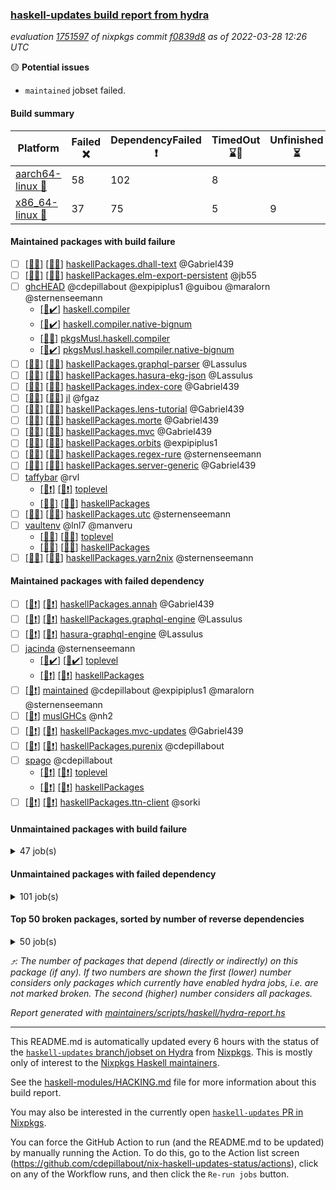### [haskell-updates build report from hydra](https://hydra.nixos.org/jobset/nixpkgs/haskell-updates)
*evaluation [1751597](https://hydra.nixos.org/eval/1751597) of nixpkgs commit [f0839d8](https://github.com/NixOS/nixpkgs/commits/f0839d8bcdcbf06d8d06207a2804be0c373d7f5e) as of 2022-03-28 12:26 UTC*

:yellow_circle: **Potential issues**
  * `maintained` jobset failed.

#### Build summary

 | Platform | Failed :x: | DependencyFailed :heavy_exclamation_mark: | TimedOut :hourglass::no_entry_sign: | Unfinished :hourglass_flowing_sand: | Success :heavy_check_mark: | 
 | --- | --- | --- | --- | --- | --- | 
 | [aarch64-linux :iphone:](https://hydra.nixos.org/eval/1751597?filter=.aarch64-linux) | 58 | 102 | 8 |  | 6190 | 
 | [x86_64-linux :penguin:](https://hydra.nixos.org/eval/1751597?filter=.x86_64-linux) | 37 | 75 | 5 | 9 | 6268 | 
#### Maintained packages with build failure
- [ ] [[:iphone::x:]](https://hydra.nixos.org/build/171072783) [[:penguin::x:]](https://hydra.nixos.org/build/171073360) [haskellPackages.dhall-text](https://hydra.nixos.org/eval/1751597?filter=haskellPackages.dhall-text) @Gabriel439
- [ ] [[:iphone::x:]](https://hydra.nixos.org/build/171072113) [[:penguin::x:]](https://hydra.nixos.org/build/171072136) [haskellPackages.elm-export-persistent](https://hydra.nixos.org/eval/1751597?filter=haskellPackages.elm-export-persistent) @jb55
- [ ] [ghcHEAD](https://hydra.nixos.org/eval/1751597?filter=ghcHEAD) @cdepillabout @expipiplus1 @guibou @maralorn @sternenseemann
  - [[:penguin::heavy_check_mark:]](https://hydra.nixos.org/build/169732497) [haskell.compiler](https://hydra.nixos.org/eval/1751597?filter=haskell.compiler.ghcHEAD)
  - [[:penguin::heavy_check_mark:]](https://hydra.nixos.org/build/169743912) [haskell.compiler.native-bignum](https://hydra.nixos.org/eval/1751597?filter=haskell.compiler.native-bignum.ghcHEAD)
  - [[:penguin::x:]](https://hydra.nixos.org/build/169748113) [pkgsMusl.haskell.compiler](https://hydra.nixos.org/eval/1751597?filter=pkgsMusl.haskell.compiler.ghcHEAD)
  - [[:penguin::heavy_check_mark:]](https://hydra.nixos.org/build/169743137) [pkgsMusl.haskell.compiler.native-bignum](https://hydra.nixos.org/eval/1751597?filter=pkgsMusl.haskell.compiler.native-bignum.ghcHEAD)
- [ ] [[:iphone::x:]](https://hydra.nixos.org/build/169731858) [[:penguin::x:]](https://hydra.nixos.org/build/169733518) [haskellPackages.graphql-parser](https://hydra.nixos.org/eval/1751597?filter=haskellPackages.graphql-parser) @Lassulus
- [ ] [[:iphone::x:]](https://hydra.nixos.org/build/169738033) [[:penguin::x:]](https://hydra.nixos.org/build/169747755) [haskellPackages.hasura-ekg-json](https://hydra.nixos.org/eval/1751597?filter=haskellPackages.hasura-ekg-json) @Lassulus
- [ ] [[:iphone::x:]](https://hydra.nixos.org/build/170468860) [[:penguin::x:]](https://hydra.nixos.org/build/170462113) [haskellPackages.index-core](https://hydra.nixos.org/eval/1751597?filter=haskellPackages.index-core) @Gabriel439
- [ ] [[:iphone::x:]](https://hydra.nixos.org/build/169747848) [[:penguin::x:]](https://hydra.nixos.org/build/169745399) [jl](https://hydra.nixos.org/eval/1751597?filter=jl) @fgaz
- [ ] [[:iphone::x:]](https://hydra.nixos.org/build/170459809) [[:penguin::x:]](https://hydra.nixos.org/build/170468489) [haskellPackages.lens-tutorial](https://hydra.nixos.org/eval/1751597?filter=haskellPackages.lens-tutorial) @Gabriel439
- [ ] [[:iphone::x:]](https://hydra.nixos.org/build/170460349) [[:penguin::x:]](https://hydra.nixos.org/build/170470609) [haskellPackages.morte](https://hydra.nixos.org/eval/1751597?filter=haskellPackages.morte) @Gabriel439
- [ ] [[:iphone::x:]](https://hydra.nixos.org/build/170467699) [[:penguin::x:]](https://hydra.nixos.org/build/170462432) [haskellPackages.mvc](https://hydra.nixos.org/eval/1751597?filter=haskellPackages.mvc) @Gabriel439
- [ ] [[:iphone::x:]](https://hydra.nixos.org/build/171073555) [[:penguin::x:]](https://hydra.nixos.org/build/171072140) [haskellPackages.orbits](https://hydra.nixos.org/eval/1751597?filter=haskellPackages.orbits) @expipiplus1
- [ ] [[:iphone::x:]](https://hydra.nixos.org/build/170466421) [[:penguin::x:]](https://hydra.nixos.org/build/170464872) [haskellPackages.regex-rure](https://hydra.nixos.org/eval/1751597?filter=haskellPackages.regex-rure) @sternenseemann
- [ ] [[:iphone::x:]](https://hydra.nixos.org/build/171073580) [[:penguin::x:]](https://hydra.nixos.org/build/171073589) [haskellPackages.server-generic](https://hydra.nixos.org/eval/1751597?filter=haskellPackages.server-generic) @Gabriel439
- [ ] [taffybar](https://hydra.nixos.org/eval/1751597?filter=taffybar) @rvl
  - [[:iphone::heavy_exclamation_mark:]](https://hydra.nixos.org/build/171073824) [[:penguin::heavy_exclamation_mark:]](https://hydra.nixos.org/build/171072544) [toplevel](https://hydra.nixos.org/eval/1751597?filter=taffybar)
  - [[:iphone::x:]](https://hydra.nixos.org/build/171073349) [[:penguin::x:]](https://hydra.nixos.org/build/171073162) [haskellPackages](https://hydra.nixos.org/eval/1751597?filter=haskellPackages.taffybar)
- [ ] [[:iphone::x:]](https://hydra.nixos.org/build/170460001) [[:penguin::x:]](https://hydra.nixos.org/build/170460032) [haskellPackages.utc](https://hydra.nixos.org/eval/1751597?filter=haskellPackages.utc) @sternenseemann
- [ ] [vaultenv](https://hydra.nixos.org/eval/1751597?filter=vaultenv) @lnl7 @manveru
  - [[:iphone::x:]](https://hydra.nixos.org/build/169750668) [[:penguin::x:]](https://hydra.nixos.org/build/169729132) [toplevel](https://hydra.nixos.org/eval/1751597?filter=vaultenv)
  - [[:iphone::x:]](https://hydra.nixos.org/build/169730222) [[:penguin::x:]](https://hydra.nixos.org/build/169737951) [haskellPackages](https://hydra.nixos.org/eval/1751597?filter=haskellPackages.vaultenv)
- [ ] [[:iphone::x:]](https://hydra.nixos.org/build/169738294) [[:penguin::x:]](https://hydra.nixos.org/build/169748636) [haskellPackages.yarn2nix](https://hydra.nixos.org/eval/1751597?filter=haskellPackages.yarn2nix) @sternenseemann
#### Maintained packages with failed dependency
- [ ] [[:iphone::heavy_exclamation_mark:]](https://hydra.nixos.org/build/170634582) [[:penguin::heavy_exclamation_mark:]](https://hydra.nixos.org/build/170634508) [haskellPackages.annah](https://hydra.nixos.org/eval/1751597?filter=haskellPackages.annah) @Gabriel439
- [ ] [[:iphone::heavy_exclamation_mark:]](https://hydra.nixos.org/build/171136812) [[:penguin::heavy_exclamation_mark:]](https://hydra.nixos.org/build/171136824) [haskellPackages.graphql-engine](https://hydra.nixos.org/eval/1751597?filter=haskellPackages.graphql-engine) @Lassulus
- [ ] [[:iphone::heavy_exclamation_mark:]](https://hydra.nixos.org/build/171136877) [[:penguin::heavy_exclamation_mark:]](https://hydra.nixos.org/build/171136822) [hasura-graphql-engine](https://hydra.nixos.org/eval/1751597?filter=hasura-graphql-engine) @Lassulus
- [ ] [jacinda](https://hydra.nixos.org/eval/1751597?filter=jacinda) @sternenseemann
  - [[:iphone::heavy_check_mark:]](https://hydra.nixos.org/build/170430927) [[:penguin::heavy_check_mark:]](https://hydra.nixos.org/build/170430934) [toplevel](https://hydra.nixos.org/eval/1751597?filter=jacinda)
  - [[:iphone::heavy_exclamation_mark:]](https://hydra.nixos.org/build/170634337) [[:penguin::heavy_exclamation_mark:]](https://hydra.nixos.org/build/170634364) [haskellPackages](https://hydra.nixos.org/eval/1751597?filter=haskellPackages.jacinda)
- [ ] [[:penguin::heavy_exclamation_mark:]](https://hydra.nixos.org/build/171142819) [maintained](https://hydra.nixos.org/eval/1751597?filter=maintained) @cdepillabout @expipiplus1 @maralorn @sternenseemann
- [ ] [[:penguin::heavy_exclamation_mark:]](https://hydra.nixos.org/build/169745644) [muslGHCs](https://hydra.nixos.org/eval/1751597?filter=muslGHCs) @nh2
- [ ] [[:iphone::heavy_exclamation_mark:]](https://hydra.nixos.org/build/170634479) [[:penguin::heavy_exclamation_mark:]](https://hydra.nixos.org/build/170634254) [haskellPackages.mvc-updates](https://hydra.nixos.org/eval/1751597?filter=haskellPackages.mvc-updates) @Gabriel439
- [ ] [[:iphone::heavy_exclamation_mark:]](https://hydra.nixos.org/build/171073017) [[:penguin::heavy_exclamation_mark:]](https://hydra.nixos.org/build/171072880) [haskellPackages.purenix](https://hydra.nixos.org/eval/1751597?filter=haskellPackages.purenix) @cdepillabout
- [ ] [spago](https://hydra.nixos.org/eval/1751597?filter=spago) @cdepillabout
  - [[:iphone::heavy_exclamation_mark:]](https://hydra.nixos.org/build/171073509) [[:penguin::heavy_exclamation_mark:]](https://hydra.nixos.org/build/171073357) [toplevel](https://hydra.nixos.org/eval/1751597?filter=spago)
  - [[:iphone::heavy_exclamation_mark:]](https://hydra.nixos.org/build/171072912) [[:penguin::heavy_exclamation_mark:]](https://hydra.nixos.org/build/171072675) [haskellPackages](https://hydra.nixos.org/eval/1751597?filter=haskellPackages.spago)
- [ ] [[:iphone::heavy_exclamation_mark:]](https://hydra.nixos.org/build/170634555) [[:penguin::heavy_exclamation_mark:]](https://hydra.nixos.org/build/170634503) [haskellPackages.ttn-client](https://hydra.nixos.org/eval/1751597?filter=haskellPackages.ttn-client) @sorki
#### Unmaintained packages with build failure
<details><summary>47 job(s) </summary>

- [ ] [QuickCheck](https://hydra.nixos.org/eval/1751597?filter=QuickCheck)  :arrow_heading_up: 1269 | 4759
  - [[:iphone::heavy_check_mark:]](https://hydra.nixos.org/build/169729684) [[:penguin::heavy_check_mark:]](https://hydra.nixos.org/build/169738633) [haskellPackages](https://hydra.nixos.org/eval/1751597?filter=haskellPackages.QuickCheck)
  -  [[:penguin::x:]](https://hydra.nixos.org/build/170015577) [pkgsStatic.haskell.packages.integer-simple.ghc8107](https://hydra.nixos.org/eval/1751597?filter=pkgsStatic.haskell.packages.integer-simple.ghc8107.QuickCheck)
  -  [[:penguin::heavy_check_mark:]](https://hydra.nixos.org/build/170015576) [pkgsStatic.haskell.packages.native-bignum.ghc902](https://hydra.nixos.org/eval/1751597?filter=pkgsStatic.haskell.packages.native-bignum.ghc902.QuickCheck)
- [ ] [[:iphone::x:]](https://hydra.nixos.org/build/169749212) [[:penguin::x:]](https://hydra.nixos.org/build/169735126) [haskellPackages.text-format](https://hydra.nixos.org/eval/1751597?filter=haskellPackages.text-format)  :arrow_heading_up: 18 | 28
- [ ] [[:iphone::x:]](https://hydra.nixos.org/build/171072989) [[:penguin::x:]](https://hydra.nixos.org/build/171073068) [haskellPackages.yi-core](https://hydra.nixos.org/eval/1751597?filter=haskellPackages.yi-core)  :arrow_heading_up: 12 | 12
- [ ] [[:iphone::x:]](https://hydra.nixos.org/build/169747473) [[:penguin::x:]](https://hydra.nixos.org/build/169735485) [haskellPackages.bower-json](https://hydra.nixos.org/eval/1751597?filter=haskellPackages.bower-json)  :arrow_heading_up: 8 | 10
- [ ] [[:iphone::x:]](https://hydra.nixos.org/build/169746047) [[:penguin::x:]](https://hydra.nixos.org/build/169730292) [haskellPackages.purescript-cst](https://hydra.nixos.org/eval/1751597?filter=haskellPackages.purescript-cst)  :arrow_heading_up: 7 | 9
- [ ] [[:iphone::x:]](https://hydra.nixos.org/build/169736386) [[:penguin::heavy_check_mark:]](https://hydra.nixos.org/build/169744407) [haskellPackages.OrderedBits](https://hydra.nixos.org/eval/1751597?filter=haskellPackages.OrderedBits)  :arrow_heading_up: 5 | 36
- [ ] [[:iphone::x:]](https://hydra.nixos.org/build/170466393) [[:penguin::heavy_check_mark:]](https://hydra.nixos.org/build/170470590) [haskellPackages.hw-json-simd](https://hydra.nixos.org/eval/1751597?filter=haskellPackages.hw-json-simd)  :arrow_heading_up: 3 | 10
- [ ] [[:iphone::x:]](https://hydra.nixos.org/build/171072442) [[:penguin::heavy_check_mark:]](https://hydra.nixos.org/build/171072760) [haskellPackages.hw-simd](https://hydra.nixos.org/eval/1751597?filter=haskellPackages.hw-simd)  :arrow_heading_up: 3 | 9
- [ ] [[:iphone::x:]](https://hydra.nixos.org/build/170101194) [[:penguin::heavy_check_mark:]](https://hydra.nixos.org/build/170100899) [haskellPackages.ptr-poker](https://hydra.nixos.org/eval/1751597?filter=haskellPackages.ptr-poker)  :arrow_heading_up: 3 | 4
- [ ] [[:iphone::x:]](https://hydra.nixos.org/build/170100804) [[:penguin::x:]](https://hydra.nixos.org/build/170101088) [haskellPackages.net-mqtt](https://hydra.nixos.org/eval/1751597?filter=haskellPackages.net-mqtt)  :arrow_heading_up: 3 | 3
- [ ] [[:iphone::x:]](https://hydra.nixos.org/build/171073408) [[:penguin::x:]](https://hydra.nixos.org/build/171072951) [haskellPackages.sv-core](https://hydra.nixos.org/eval/1751597?filter=haskellPackages.sv-core)  :arrow_heading_up: 2 | 3
- [ ] [[:iphone::x:]](https://hydra.nixos.org/build/169733136) [[:penguin::heavy_check_mark:]](https://hydra.nixos.org/build/169732135) [haskellPackages.cdar-mBound](https://hydra.nixos.org/eval/1751597?filter=haskellPackages.cdar-mBound)  :arrow_heading_up: 2 | 2
- [ ] [[:iphone::x:]](https://hydra.nixos.org/build/171072616) [[:penguin::heavy_check_mark:]](https://hydra.nixos.org/build/171073944) [haskellPackages.quic](https://hydra.nixos.org/eval/1751597?filter=haskellPackages.quic)  :arrow_heading_up: 2 | 2
- [ ] [[:iphone::x:]](https://hydra.nixos.org/build/169738504) [[:penguin::heavy_check_mark:]](https://hydra.nixos.org/build/169734897) [haskellPackages.freetype2](https://hydra.nixos.org/eval/1751597?filter=haskellPackages.freetype2)  :arrow_heading_up: 1 | 8
- [ ] [[:iphone::x:]](https://hydra.nixos.org/build/169736555) [[:penguin::heavy_check_mark:]](https://hydra.nixos.org/build/169734498) [haskellPackages.long-double](https://hydra.nixos.org/eval/1751597?filter=haskellPackages.long-double)  :arrow_heading_up: 1 | 2
- [ ] [[:iphone::x:]](https://hydra.nixos.org/build/169737212) [[:penguin::heavy_check_mark:]](https://hydra.nixos.org/build/169747396) [haskellPackages.easytensor](https://hydra.nixos.org/eval/1751597?filter=haskellPackages.easytensor)  :arrow_heading_up: 1 | 1
- [ ] [[:iphone::x:]](https://hydra.nixos.org/build/171097235) [[:penguin::x:]](https://hydra.nixos.org/build/171097240) [haskellPackages.mmark-ext](https://hydra.nixos.org/eval/1751597?filter=haskellPackages.mmark-ext)  :arrow_heading_up: 1 | 1
- [ ] [[:iphone::x:]](https://hydra.nixos.org/build/169736150) [[:penguin::heavy_check_mark:]](https://hydra.nixos.org/build/169740772) [haskellPackages.nlopt-haskell](https://hydra.nixos.org/eval/1751597?filter=haskellPackages.nlopt-haskell)  :arrow_heading_up: 1 | 1
- [ ] [[:iphone::x:]](https://hydra.nixos.org/build/169743725) [[:penguin::heavy_check_mark:]](https://hydra.nixos.org/build/169748423) [haskellPackages.stm-queue](https://hydra.nixos.org/eval/1751597?filter=haskellPackages.stm-queue)  :arrow_heading_up: 1 | 1
- [ ] [[:iphone::x:]](https://hydra.nixos.org/build/170461205) [[:penguin::heavy_check_mark:]](https://hydra.nixos.org/build/170465228) [haskellPackages.swisstable](https://hydra.nixos.org/eval/1751597?filter=haskellPackages.swisstable)  :arrow_heading_up: 1 | 1
- [ ] [[:iphone::x:]](https://hydra.nixos.org/build/169733348) [[:penguin::heavy_check_mark:]](https://hydra.nixos.org/build/169730192) [haskellPackages.unicode-properties](https://hydra.nixos.org/eval/1751597?filter=haskellPackages.unicode-properties)  :arrow_heading_up: 1 | 1
- [ ] [[:iphone::x:]](https://hydra.nixos.org/build/171073204) [[:penguin::x:]](https://hydra.nixos.org/build/171073929) [haskellPackages.ascii-numbers](https://hydra.nixos.org/eval/1751597?filter=haskellPackages.ascii-numbers)  :arrow_heading_up: 0 | 1
- [ ] [[:iphone::x:]](https://hydra.nixos.org/build/169747516) [[:penguin::heavy_check_mark:]](https://hydra.nixos.org/build/169746690) [haskellPackages.picosat](https://hydra.nixos.org/eval/1751597?filter=haskellPackages.picosat)  :arrow_heading_up: 0 | 1
- [ ] [[:iphone::x:]](https://hydra.nixos.org/build/171135301) [[:penguin::x:]](https://hydra.nixos.org/build/171135304) [haskellPackages.wkt-geom](https://hydra.nixos.org/eval/1751597?filter=haskellPackages.wkt-geom)  :arrow_heading_up: 0 | 1
- [ ] [[:iphone::x:]](https://hydra.nixos.org/build/171073093) [[:penguin::x:]](https://hydra.nixos.org/build/171073646) [haskellPackages.HABQT](https://hydra.nixos.org/eval/1751597?filter=haskellPackages.HABQT) 
- [ ] [[:iphone::x:]](https://hydra.nixos.org/build/169731654) [[:penguin::heavy_check_mark:]](https://hydra.nixos.org/build/169738859) [haskellPackages.HsASA](https://hydra.nixos.org/eval/1751597?filter=haskellPackages.HsASA) 
- [ ] [[:iphone::x:]](https://hydra.nixos.org/build/171072582) [[:penguin::x:]](https://hydra.nixos.org/build/171073630) [haskellPackages.arch-hs](https://hydra.nixos.org/eval/1751597?filter=haskellPackages.arch-hs) 
- [ ] [[:penguin::x:]](https://hydra.nixos.org/build/171136823) [haskellPackages.camfort](https://hydra.nixos.org/eval/1751597?filter=haskellPackages.camfort) 
- [ ] [[:iphone::x:]](https://hydra.nixos.org/build/169750868) [[:penguin::heavy_check_mark:]](https://hydra.nixos.org/build/169739991) [haskellPackages.comfort-fftw](https://hydra.nixos.org/eval/1751597?filter=haskellPackages.comfort-fftw) 
- [ ] [[:iphone::x:]](https://hydra.nixos.org/build/171072131) [[:penguin::x:]](https://hydra.nixos.org/build/171072994) [haskellPackages.gi-rsvg](https://hydra.nixos.org/eval/1751597?filter=haskellPackages.gi-rsvg) 
- [ ] [[:iphone::x:]](https://hydra.nixos.org/build/171072185) [[:penguin::heavy_check_mark:]](https://hydra.nixos.org/build/171072606) [haskellPackages.gnome-keyring](https://hydra.nixos.org/eval/1751597?filter=haskellPackages.gnome-keyring) 
- [ ] [[:iphone::x:]](https://hydra.nixos.org/build/171072432) [[:penguin::heavy_check_mark:]](https://hydra.nixos.org/build/171072466) [haskellPackages.hls-rename-plugin](https://hydra.nixos.org/eval/1751597?filter=haskellPackages.hls-rename-plugin) 
- [ ] [[:iphone::x:]](https://hydra.nixos.org/build/171073863) [[:penguin::x:]](https://hydra.nixos.org/build/171072449) [haskellPackages.hyper-haskell-server](https://hydra.nixos.org/eval/1751597?filter=haskellPackages.hyper-haskell-server) 
- [ ] [[:iphone::x:]](https://hydra.nixos.org/build/169729070) [[:penguin::heavy_check_mark:]](https://hydra.nixos.org/build/169735431) [haskellPackages.jammittools](https://hydra.nixos.org/eval/1751597?filter=haskellPackages.jammittools) 
- [ ] [[:iphone::x:]](https://hydra.nixos.org/build/171072228) [[:penguin::x:]](https://hydra.nixos.org/build/171072590) [haskellPackages.lame-tester](https://hydra.nixos.org/eval/1751597?filter=haskellPackages.lame-tester) 
- [ ] [[:iphone::x:]](https://hydra.nixos.org/build/171072535) [[:penguin::x:]](https://hydra.nixos.org/build/171072349) [haskellPackages.liquid](https://hydra.nixos.org/eval/1751597?filter=haskellPackages.liquid) 
- [ ] [[:iphone::x:]](https://hydra.nixos.org/build/169746258) [[:penguin::heavy_check_mark:]](https://hydra.nixos.org/build/169742814) [haskellPackages.risc386](https://hydra.nixos.org/eval/1751597?filter=haskellPackages.risc386) 
- [ ] [[:iphone::x:]](https://hydra.nixos.org/build/171136828) [[:penguin::x:]](https://hydra.nixos.org/build/171136750) [haskellPackages.sbvPlugin](https://hydra.nixos.org/eval/1751597?filter=haskellPackages.sbvPlugin) 
- [ ] [[:iphone::x:]](https://hydra.nixos.org/build/171072462) [[:penguin::heavy_check_mark:]](https://hydra.nixos.org/build/171072128) [haskellPackages.scenegraph](https://hydra.nixos.org/eval/1751597?filter=haskellPackages.scenegraph) 
- [ ] [[:iphone::x:]](https://hydra.nixos.org/build/171072417) [[:penguin::x:]](https://hydra.nixos.org/build/171072461) [haskellPackages.scrape-changes](https://hydra.nixos.org/eval/1751597?filter=haskellPackages.scrape-changes) 
- [ ] [[:iphone::x:]](https://hydra.nixos.org/build/170465255) [[:penguin::heavy_check_mark:]](https://hydra.nixos.org/build/170462101) [haskellPackages.skews](https://hydra.nixos.org/eval/1751597?filter=haskellPackages.skews) 
- [ ] [[:iphone::x:]](https://hydra.nixos.org/build/170468499) [[:penguin::heavy_check_mark:]](https://hydra.nixos.org/build/170463122) [haskellPackages.slugify](https://hydra.nixos.org/eval/1751597?filter=haskellPackages.slugify) 
- [ ] [[:iphone::x:]](https://hydra.nixos.org/build/171072787) [[:penguin::x:]](https://hydra.nixos.org/build/171073778) [haskellPackages.webauthn](https://hydra.nixos.org/eval/1751597?filter=haskellPackages.webauthn) 
- [ ] [[:iphone::x:]](https://hydra.nixos.org/build/169738352) [[:penguin::heavy_check_mark:]](https://hydra.nixos.org/build/169736159) [haskellPackages.wiringPi](https://hydra.nixos.org/eval/1751597?filter=haskellPackages.wiringPi) 
</details>

#### Unmaintained packages with failed dependency
<details><summary>101 job(s) </summary>

- [ ] [[:iphone::heavy_exclamation_mark:]](https://hydra.nixos.org/build/171073594) [[:penguin::heavy_exclamation_mark:]](https://hydra.nixos.org/build/171072875) [haskellPackages.purescript](https://hydra.nixos.org/eval/1751597?filter=haskellPackages.purescript)  :arrow_heading_up: 6 | 8
- [ ] [[:iphone::heavy_exclamation_mark:]](https://hydra.nixos.org/build/169742361) [[:penguin::heavy_check_mark:]](https://hydra.nixos.org/build/169731754) [haskellPackages.PrimitiveArray](https://hydra.nixos.org/eval/1751597?filter=haskellPackages.PrimitiveArray)  :arrow_heading_up: 4 | 35
- [ ] [yi](https://hydra.nixos.org/eval/1751597?filter=yi)  :arrow_heading_up: 4 | 4
  -  [[:penguin::heavy_exclamation_mark:]](https://hydra.nixos.org/build/171073744) [toplevel](https://hydra.nixos.org/eval/1751597?filter=yi)
  - [[:iphone::heavy_exclamation_mark:]](https://hydra.nixos.org/build/171072431) [[:penguin::heavy_exclamation_mark:]](https://hydra.nixos.org/build/171072625) [haskellPackages](https://hydra.nixos.org/eval/1751597?filter=haskellPackages.yi)
- [ ] [[:iphone::heavy_exclamation_mark:]](https://hydra.nixos.org/build/170634301) [[:penguin::heavy_check_mark:]](https://hydra.nixos.org/build/170634274) [haskellPackages.BiobaseTypes](https://hydra.nixos.org/eval/1751597?filter=haskellPackages.BiobaseTypes)  :arrow_heading_up: 3 | 21
- [ ] [[:iphone::heavy_exclamation_mark:]](https://hydra.nixos.org/build/170101304) [[:penguin::heavy_check_mark:]](https://hydra.nixos.org/build/170100919) [haskellPackages.jsonifier](https://hydra.nixos.org/eval/1751597?filter=haskellPackages.jsonifier)  :arrow_heading_up: 2 | 2
- [ ] [[:iphone::heavy_exclamation_mark:]](https://hydra.nixos.org/build/171073073) [[:penguin::heavy_exclamation_mark:]](https://hydra.nixos.org/build/171073066) [haskellPackages.yi-misc-modes](https://hydra.nixos.org/eval/1751597?filter=haskellPackages.yi-misc-modes)  :arrow_heading_up: 2 | 2
- [ ] [[:iphone::heavy_exclamation_mark:]](https://hydra.nixos.org/build/170634439) [[:penguin::heavy_check_mark:]](https://hydra.nixos.org/build/170634331) [haskellPackages.BiobaseENA](https://hydra.nixos.org/eval/1751597?filter=haskellPackages.BiobaseENA)  :arrow_heading_up: 1 | 18
- [ ] [[:iphone::heavy_exclamation_mark:]](https://hydra.nixos.org/build/171072728) [[:penguin::heavy_check_mark:]](https://hydra.nixos.org/build/171072374) [haskellPackages.hw-dsv](https://hydra.nixos.org/eval/1751597?filter=haskellPackages.hw-dsv)  :arrow_heading_up: 1 | 3
- [ ] [hoogle](https://hydra.nixos.org/eval/1751597?filter=hoogle)  :arrow_heading_up: 1 | 2
  - [[:iphone::heavy_check_mark:]](https://hydra.nixos.org/build/171136748) [[:penguin::heavy_check_mark:]](https://hydra.nixos.org/build/171136814) [haskell.packages.ghc8107](https://hydra.nixos.org/eval/1751597?filter=haskell.packages.ghc8107.hoogle)
  - [[:iphone::heavy_check_mark:]](https://hydra.nixos.org/build/171136799) [[:penguin::heavy_check_mark:]](https://hydra.nixos.org/build/171136851) [haskell.packages.ghc884](https://hydra.nixos.org/eval/1751597?filter=haskell.packages.ghc884.hoogle)
  - [[:iphone::heavy_check_mark:]](https://hydra.nixos.org/build/171072659) [[:penguin::heavy_check_mark:]](https://hydra.nixos.org/build/171073224) [haskell.packages.ghc902](https://hydra.nixos.org/eval/1751597?filter=haskell.packages.ghc902.hoogle)
  - [[:iphone::heavy_exclamation_mark:]](https://hydra.nixos.org/build/171073404) [[:penguin::heavy_check_mark:]](https://hydra.nixos.org/build/171072876) [haskell.packages.ghc922](https://hydra.nixos.org/eval/1751597?filter=haskell.packages.ghc922.hoogle)
  - [[:iphone::heavy_check_mark:]](https://hydra.nixos.org/build/171072608) [[:penguin::heavy_check_mark:]](https://hydra.nixos.org/build/171072644) [haskellPackages](https://hydra.nixos.org/eval/1751597?filter=haskellPackages.hoogle)
- [ ] [[:iphone::heavy_exclamation_mark:]](https://hydra.nixos.org/build/170461490) [[:penguin::heavy_check_mark:]](https://hydra.nixos.org/build/170467370) [haskellPackages.aern2-mp](https://hydra.nixos.org/eval/1751597?filter=haskellPackages.aern2-mp)  :arrow_heading_up: 1 | 1
- [ ] [[:iphone::heavy_exclamation_mark:]](https://hydra.nixos.org/build/171073348) [[:penguin::heavy_exclamation_mark:]](https://hydra.nixos.org/build/171073438) [haskellPackages.dovetail](https://hydra.nixos.org/eval/1751597?filter=haskellPackages.dovetail)  :arrow_heading_up: 1 | 1
- [ ] [[:iphone::heavy_exclamation_mark:]](https://hydra.nixos.org/build/171136768) [[:penguin::hourglass_flowing_sand:]](https://hydra.nixos.org/build/171136794) [haskellPackages.hbro](https://hydra.nixos.org/eval/1751597?filter=haskellPackages.hbro)  :arrow_heading_up: 1 | 1
- [ ] [[:iphone::heavy_exclamation_mark:]](https://hydra.nixos.org/build/171072077) [[:penguin::heavy_check_mark:]](https://hydra.nixos.org/build/171073572) [haskellPackages.http3](https://hydra.nixos.org/eval/1751597?filter=haskellPackages.http3)  :arrow_heading_up: 1 | 1
- [ ] [[:iphone::heavy_exclamation_mark:]](https://hydra.nixos.org/build/170634513) [[:penguin::heavy_exclamation_mark:]](https://hydra.nixos.org/build/170634524) [haskellPackages.lol-calculus](https://hydra.nixos.org/eval/1751597?filter=haskellPackages.lol-calculus)  :arrow_heading_up: 1 | 1
- [ ] [[:iphone::heavy_exclamation_mark:]](https://hydra.nixos.org/build/170101165) [[:penguin::heavy_check_mark:]](https://hydra.nixos.org/build/170100959) [haskellPackages.opentelemetry-extra](https://hydra.nixos.org/eval/1751597?filter=haskellPackages.opentelemetry-extra)  :arrow_heading_up: 1 | 1
- [ ] [[:iphone::heavy_exclamation_mark:]](https://hydra.nixos.org/build/171072696) [[:penguin::heavy_exclamation_mark:]](https://hydra.nixos.org/build/171073261) [haskellPackages.servant-util](https://hydra.nixos.org/eval/1751597?filter=haskellPackages.servant-util)  :arrow_heading_up: 1 | 1
- [ ] [[:iphone::heavy_exclamation_mark:]](https://hydra.nixos.org/build/170634551) [[:penguin::heavy_exclamation_mark:]](https://hydra.nixos.org/build/170634558) [haskellPackages.text-all](https://hydra.nixos.org/eval/1751597?filter=haskellPackages.text-all)  :arrow_heading_up: 1 | 1
- [ ] [[:iphone::heavy_exclamation_mark:]](https://hydra.nixos.org/build/170634365) [[:penguin::heavy_check_mark:]](https://hydra.nixos.org/build/170634164) [haskellPackages.wss-client](https://hydra.nixos.org/eval/1751597?filter=haskellPackages.wss-client)  :arrow_heading_up: 1 | 1
- [ ] [[:iphone::heavy_exclamation_mark:]](https://hydra.nixos.org/build/171073113) [[:penguin::heavy_exclamation_mark:]](https://hydra.nixos.org/build/171072494) [haskellPackages.yi-keymap-emacs](https://hydra.nixos.org/eval/1751597?filter=haskellPackages.yi-keymap-emacs)  :arrow_heading_up: 1 | 1
- [ ] [[:iphone::heavy_exclamation_mark:]](https://hydra.nixos.org/build/170634177) [[:penguin::heavy_check_mark:]](https://hydra.nixos.org/build/170634457) [haskellPackages.BiobaseXNA](https://hydra.nixos.org/eval/1751597?filter=haskellPackages.BiobaseXNA)  :arrow_heading_up: 0 | 17
- [ ] [[:iphone::heavy_exclamation_mark:]](https://hydra.nixos.org/build/171073658) [[:penguin::heavy_check_mark:]](https://hydra.nixos.org/build/171073187) [haskellPackages.hw-json-standard-cursor](https://hydra.nixos.org/eval/1751597?filter=haskellPackages.hw-json-standard-cursor)  :arrow_heading_up: 0 | 6
- [ ] [[:iphone::heavy_exclamation_mark:]](https://hydra.nixos.org/build/171072799) [[:penguin::heavy_check_mark:]](https://hydra.nixos.org/build/171073347) [haskellPackages.hw-json-simple-cursor](https://hydra.nixos.org/eval/1751597?filter=haskellPackages.hw-json-simple-cursor)  :arrow_heading_up: 0 | 4
- [ ] [[:iphone::heavy_exclamation_mark:]](https://hydra.nixos.org/build/170634135) [[:penguin::heavy_check_mark:]](https://hydra.nixos.org/build/170634236) [haskellPackages.BiobaseFasta](https://hydra.nixos.org/eval/1751597?filter=haskellPackages.BiobaseFasta)  :arrow_heading_up: 0 | 3
- [ ] [[:iphone::heavy_exclamation_mark:]](https://hydra.nixos.org/build/171073168) [[:penguin::heavy_exclamation_mark:]](https://hydra.nixos.org/build/171072575) [haskellPackages.GuiHaskell](https://hydra.nixos.org/eval/1751597?filter=haskellPackages.GuiHaskell) 
- [ ] [[:iphone::heavy_exclamation_mark:]](https://hydra.nixos.org/build/171072368) [[:penguin::heavy_exclamation_mark:]](https://hydra.nixos.org/build/171072160) [haskellPackages.HDRUtils](https://hydra.nixos.org/eval/1751597?filter=haskellPackages.HDRUtils) 
- [ ] [[:iphone::heavy_exclamation_mark:]](https://hydra.nixos.org/build/171073745) [[:penguin::heavy_exclamation_mark:]](https://hydra.nixos.org/build/171073817) [haskellPackages.HPlot](https://hydra.nixos.org/eval/1751597?filter=haskellPackages.HPlot) 
- [ ] [[:iphone::heavy_exclamation_mark:]](https://hydra.nixos.org/build/170634458) [[:penguin::heavy_check_mark:]](https://hydra.nixos.org/build/170634304) [haskellPackages.aern2-real](https://hydra.nixos.org/eval/1751597?filter=haskellPackages.aern2-real) 
- [ ] [[:iphone::heavy_exclamation_mark:]](https://hydra.nixos.org/build/171073026) [[:penguin::heavy_check_mark:]](https://hydra.nixos.org/build/171073354) [haskellPackages.align-audio](https://hydra.nixos.org/eval/1751597?filter=haskellPackages.align-audio) 
- [ ] [[:iphone::heavy_exclamation_mark:]](https://hydra.nixos.org/build/171072186) [[:penguin::heavy_exclamation_mark:]](https://hydra.nixos.org/build/171073620) [haskellPackages.aws-ec2-knownhosts](https://hydra.nixos.org/eval/1751597?filter=haskellPackages.aws-ec2-knownhosts) 
- [ ] [[:iphone::heavy_exclamation_mark:]](https://hydra.nixos.org/build/171072433) [[:penguin::heavy_exclamation_mark:]](https://hydra.nixos.org/build/171072721) [haskellPackages.bluetile](https://hydra.nixos.org/eval/1751597?filter=haskellPackages.bluetile) 
- [ ] [[:iphone::heavy_exclamation_mark:]](https://hydra.nixos.org/build/170634576) [[:penguin::heavy_exclamation_mark:]](https://hydra.nixos.org/build/170634510) [haskellPackages.cabocha](https://hydra.nixos.org/eval/1751597?filter=haskellPackages.cabocha) 
- [ ] [[:iphone::heavy_exclamation_mark:]](https://hydra.nixos.org/build/170634500) [[:penguin::heavy_exclamation_mark:]](https://hydra.nixos.org/build/170634531) [haskellPackages.cake3](https://hydra.nixos.org/eval/1751597?filter=haskellPackages.cake3) 
- [ ] [[:iphone::heavy_exclamation_mark:]](https://hydra.nixos.org/build/171072555) [[:penguin::heavy_exclamation_mark:]](https://hydra.nixos.org/build/171073704) [haskellPackages.dovetail-aeson](https://hydra.nixos.org/eval/1751597?filter=haskellPackages.dovetail-aeson) 
- [ ] [[:iphone::heavy_exclamation_mark:]](https://hydra.nixos.org/build/171073091) [[:penguin::heavy_exclamation_mark:]](https://hydra.nixos.org/build/171073788) [haskellPackages.duplo](https://hydra.nixos.org/eval/1751597?filter=haskellPackages.duplo) 
- [ ] [[:iphone::heavy_exclamation_mark:]](https://hydra.nixos.org/build/169735203) [[:penguin::heavy_check_mark:]](https://hydra.nixos.org/build/169747549) [haskellPackages.easytensor-vulkan](https://hydra.nixos.org/eval/1751597?filter=haskellPackages.easytensor-vulkan) 
- [ ] [[:iphone::heavy_exclamation_mark:]](https://hydra.nixos.org/build/170634534) [[:penguin::heavy_exclamation_mark:]](https://hydra.nixos.org/build/170634540) [haskellPackages.gedcom](https://hydra.nixos.org/eval/1751597?filter=haskellPackages.gedcom) 
- [ ] [[:iphone::heavy_exclamation_mark:]](https://hydra.nixos.org/build/171073027) [[:penguin::heavy_exclamation_mark:]](https://hydra.nixos.org/build/171073692) [haskellPackages.gladexml-accessor](https://hydra.nixos.org/eval/1751597?filter=haskellPackages.gladexml-accessor) 
- [ ] [[:iphone::heavy_exclamation_mark:]](https://hydra.nixos.org/build/171073877) [[:penguin::heavy_exclamation_mark:]](https://hydra.nixos.org/build/171073504) [haskellPackages.gtk2hs-cast-glade](https://hydra.nixos.org/eval/1751597?filter=haskellPackages.gtk2hs-cast-glade) 
- [ ] [[:iphone::heavy_exclamation_mark:]](https://hydra.nixos.org/build/171072342) [[:penguin::heavy_check_mark:]](https://hydra.nixos.org/build/171072165) [haskellPackages.harfbuzz-pure](https://hydra.nixos.org/eval/1751597?filter=haskellPackages.harfbuzz-pure) 
- [ ] [[:iphone::heavy_exclamation_mark:]](https://hydra.nixos.org/build/170634571) [[:penguin::heavy_exclamation_mark:]](https://hydra.nixos.org/build/170634529) [haskellPackages.haskades](https://hydra.nixos.org/eval/1751597?filter=haskellPackages.haskades) 
- [ ] [[:iphone::heavy_exclamation_mark:]](https://hydra.nixos.org/build/171136758) [[:penguin::hourglass_flowing_sand:]](https://hydra.nixos.org/build/171136803) [haskellPackages.hbro-contrib](https://hydra.nixos.org/eval/1751597?filter=haskellPackages.hbro-contrib) 
- [ ] [[:iphone::heavy_exclamation_mark:]](https://hydra.nixos.org/build/171136761) [[:penguin::heavy_exclamation_mark:]](https://hydra.nixos.org/build/171136815) [haskellPackages.hevm](https://hydra.nixos.org/eval/1751597?filter=haskellPackages.hevm) 
- [ ] [[:iphone::heavy_exclamation_mark:]](https://hydra.nixos.org/build/171073522) [[:penguin::heavy_exclamation_mark:]](https://hydra.nixos.org/build/171072843) [haskellPackages.hipe](https://hydra.nixos.org/eval/1751597?filter=haskellPackages.hipe) 
- [ ] [[:iphone::heavy_exclamation_mark:]](https://hydra.nixos.org/build/169741608) [[:penguin::heavy_check_mark:]](https://hydra.nixos.org/build/169741783) [haskellPackages.hmatrix-nlopt](https://hydra.nixos.org/eval/1751597?filter=haskellPackages.hmatrix-nlopt) 
- [ ] [[:iphone::heavy_exclamation_mark:]](https://hydra.nixos.org/build/170634394) [[:penguin::heavy_check_mark:]](https://hydra.nixos.org/build/170634338) [haskellPackages.hs-swisstable-hashtables-class](https://hydra.nixos.org/eval/1751597?filter=haskellPackages.hs-swisstable-hashtables-class) 
- [ ] [[:iphone::heavy_exclamation_mark:]](https://hydra.nixos.org/build/171073152) [[:penguin::heavy_exclamation_mark:]](https://hydra.nixos.org/build/171073565) [haskellPackages.hstzaar](https://hydra.nixos.org/eval/1751597?filter=haskellPackages.hstzaar) 
- [ ] [[:iphone::heavy_exclamation_mark:]](https://hydra.nixos.org/build/171073181) [[:penguin::heavy_check_mark:]](https://hydra.nixos.org/build/171072237) [haskellPackages.hw-simd-cli](https://hydra.nixos.org/eval/1751597?filter=haskellPackages.hw-simd-cli) 
- [ ] [[:penguin::heavy_exclamation_mark:]](https://hydra.nixos.org/build/171072991) [hyper-haskell-server-with-packages](https://hydra.nixos.org/eval/1751597?filter=hyper-haskell-server-with-packages) 
- [ ] [[:iphone::heavy_exclamation_mark:]](https://hydra.nixos.org/build/171072678) [[:penguin::heavy_exclamation_mark:]](https://hydra.nixos.org/build/171072319) [haskellPackages.jobqueue](https://hydra.nixos.org/eval/1751597?filter=haskellPackages.jobqueue) 
- [ ] [[:iphone::heavy_exclamation_mark:]](https://hydra.nixos.org/build/171072586) [[:penguin::heavy_exclamation_mark:]](https://hydra.nixos.org/build/171073240) [haskellPackages.karps](https://hydra.nixos.org/eval/1751597?filter=haskellPackages.karps) 
- [ ] [[:iphone::heavy_exclamation_mark:]](https://hydra.nixos.org/build/171072212) [[:penguin::heavy_exclamation_mark:]](https://hydra.nixos.org/build/171072697) [haskellPackages.krapsh](https://hydra.nixos.org/eval/1751597?filter=haskellPackages.krapsh) 
- [ ] [[:iphone::heavy_exclamation_mark:]](https://hydra.nixos.org/build/170634509) [[:penguin::heavy_exclamation_mark:]](https://hydra.nixos.org/build/170634515) [haskellPackages.latest-npm-version](https://hydra.nixos.org/eval/1751597?filter=haskellPackages.latest-npm-version) 
- [ ] [[:iphone::heavy_exclamation_mark:]](https://hydra.nixos.org/build/170634584) [[:penguin::heavy_exclamation_mark:]](https://hydra.nixos.org/build/170634600) [haskellPackages.lol-typing](https://hydra.nixos.org/eval/1751597?filter=haskellPackages.lol-typing) 
- [ ] [[:iphone::heavy_exclamation_mark:]](https://hydra.nixos.org/build/170634587) [[:penguin::heavy_exclamation_mark:]](https://hydra.nixos.org/build/170634512) [haskellPackages.micrologger](https://hydra.nixos.org/eval/1751597?filter=haskellPackages.micrologger) 
- [ ] [[:iphone::heavy_exclamation_mark:]](https://hydra.nixos.org/build/171072956) [[:penguin::heavy_exclamation_mark:]](https://hydra.nixos.org/build/171072087) [haskellPackages.minesweeper](https://hydra.nixos.org/eval/1751597?filter=haskellPackages.minesweeper) 
- [ ] [[:iphone::heavy_exclamation_mark:]](https://hydra.nixos.org/build/171097255) [[:penguin::heavy_exclamation_mark:]](https://hydra.nixos.org/build/171097244) [haskellPackages.mmark-cli](https://hydra.nixos.org/eval/1751597?filter=haskellPackages.mmark-cli) 
- [ ] [[:iphone::heavy_exclamation_mark:]](https://hydra.nixos.org/build/170634592) [[:penguin::heavy_exclamation_mark:]](https://hydra.nixos.org/build/170634578) [haskellPackages.net-mqtt-lens](https://hydra.nixos.org/eval/1751597?filter=haskellPackages.net-mqtt-lens) 
- [ ] [[:iphone::heavy_exclamation_mark:]](https://hydra.nixos.org/build/170634504) [[:penguin::heavy_exclamation_mark:]](https://hydra.nixos.org/build/170634545) [haskellPackages.net-mqtt-rpc](https://hydra.nixos.org/eval/1751597?filter=haskellPackages.net-mqtt-rpc) 
- [ ] [[:iphone::heavy_exclamation_mark:]](https://hydra.nixos.org/build/170634324) [[:penguin::heavy_check_mark:]](https://hydra.nixos.org/build/170634083) [haskellPackages.network-messagepack-rpc-websocket](https://hydra.nixos.org/eval/1751597?filter=haskellPackages.network-messagepack-rpc-websocket) 
- [ ] [[:iphone::heavy_exclamation_mark:]](https://hydra.nixos.org/build/171072296) [[:penguin::heavy_exclamation_mark:]](https://hydra.nixos.org/build/171073260) [haskellPackages.nicovideo-translator](https://hydra.nixos.org/eval/1751597?filter=haskellPackages.nicovideo-translator) 
- [ ] [[:iphone::heavy_exclamation_mark:]](https://hydra.nixos.org/build/171073573) [[:penguin::heavy_exclamation_mark:]](https://hydra.nixos.org/build/171073355) [haskellPackages.nymphaea](https://hydra.nixos.org/eval/1751597?filter=haskellPackages.nymphaea) 
- [ ] [[:iphone::heavy_exclamation_mark:]](https://hydra.nixos.org/build/170101326) [[:penguin::heavy_check_mark:]](https://hydra.nixos.org/build/170100774) [haskellPackages.opentelemetry-lightstep](https://hydra.nixos.org/eval/1751597?filter=haskellPackages.opentelemetry-lightstep) 
- [ ] [[:iphone::heavy_exclamation_mark:]](https://hydra.nixos.org/build/171073756) [[:penguin::heavy_exclamation_mark:]](https://hydra.nixos.org/build/171072631) [pakcs](https://hydra.nixos.org/eval/1751597?filter=pakcs) 
- [ ] [[:iphone::heavy_exclamation_mark:]](https://hydra.nixos.org/build/170634523) [[:penguin::heavy_exclamation_mark:]](https://hydra.nixos.org/build/170634516) [haskellPackages.pia-forward](https://hydra.nixos.org/eval/1751597?filter=haskellPackages.pia-forward) 
- [ ] [[:iphone::heavy_exclamation_mark:]](https://hydra.nixos.org/build/171073217) [[:penguin::heavy_exclamation_mark:]](https://hydra.nixos.org/build/171073724) [haskellPackages.proplang](https://hydra.nixos.org/eval/1751597?filter=haskellPackages.proplang) 
- [ ] [[:iphone::heavy_exclamation_mark:]](https://hydra.nixos.org/build/171073363) [[:penguin::heavy_exclamation_mark:]](https://hydra.nixos.org/build/171073592) [haskellPackages.psc-ide](https://hydra.nixos.org/eval/1751597?filter=haskellPackages.psc-ide) 
- [ ] [[:iphone::heavy_exclamation_mark:]](https://hydra.nixos.org/build/171072306) [[:penguin::heavy_exclamation_mark:]](https://hydra.nixos.org/build/171072196) [haskellPackages.purescript-tsd-gen](https://hydra.nixos.org/eval/1751597?filter=haskellPackages.purescript-tsd-gen) 
- [ ] [[:iphone::heavy_exclamation_mark:]](https://hydra.nixos.org/build/171097231) [[:penguin::heavy_exclamation_mark:]](https://hydra.nixos.org/build/171097234) [haskellPackages.rib](https://hydra.nixos.org/eval/1751597?filter=haskellPackages.rib) 
- [ ] [[:iphone::heavy_exclamation_mark:]](https://hydra.nixos.org/build/169737359) [[:penguin::heavy_check_mark:]](https://hydra.nixos.org/build/169750076) [haskellPackages.rounded-hw](https://hydra.nixos.org/eval/1751597?filter=haskellPackages.rounded-hw) 
- [ ] [[:iphone::heavy_exclamation_mark:]](https://hydra.nixos.org/build/171073924) [[:penguin::heavy_exclamation_mark:]](https://hydra.nixos.org/build/171072908) [haskellPackages.servant-util-beam-pg](https://hydra.nixos.org/eval/1751597?filter=haskellPackages.servant-util-beam-pg) 
- [ ] [[:iphone::heavy_exclamation_mark:]](https://hydra.nixos.org/build/171072707) [[:penguin::heavy_exclamation_mark:]](https://hydra.nixos.org/build/171072066) [haskellPackages.showdown](https://hydra.nixos.org/eval/1751597?filter=haskellPackages.showdown) 
- [ ] [[:iphone::heavy_exclamation_mark:]](https://hydra.nixos.org/build/171073005) [[:penguin::heavy_check_mark:]](https://hydra.nixos.org/build/171072995) [haskellPackages.sound-collage](https://hydra.nixos.org/eval/1751597?filter=haskellPackages.sound-collage) 
- [ ] [[:iphone::heavy_exclamation_mark:]](https://hydra.nixos.org/build/169749272) [[:penguin::heavy_check_mark:]](https://hydra.nixos.org/build/169744654) [haskellPackages.stm-actor](https://hydra.nixos.org/eval/1751597?filter=haskellPackages.stm-actor) 
- [ ] [[:iphone::heavy_exclamation_mark:]](https://hydra.nixos.org/build/171072639) [[:penguin::heavy_exclamation_mark:]](https://hydra.nixos.org/build/171072717) [haskellPackages.sv](https://hydra.nixos.org/eval/1751597?filter=haskellPackages.sv) 
- [ ] [[:iphone::heavy_exclamation_mark:]](https://hydra.nixos.org/build/171072768) [[:penguin::heavy_exclamation_mark:]](https://hydra.nixos.org/build/171072983) [haskellPackages.sv-cassava](https://hydra.nixos.org/eval/1751597?filter=haskellPackages.sv-cassava) 
- [ ] [[:iphone::heavy_exclamation_mark:]](https://hydra.nixos.org/build/170634527) [[:penguin::heavy_exclamation_mark:]](https://hydra.nixos.org/build/170634522) [haskellPackages.systemstats](https://hydra.nixos.org/eval/1751597?filter=haskellPackages.systemstats) 
- [ ] [[:iphone::heavy_exclamation_mark:]](https://hydra.nixos.org/build/169736349) [[:penguin::heavy_check_mark:]](https://hydra.nixos.org/build/169750419) [haskellPackages.unicode-names](https://hydra.nixos.org/eval/1751597?filter=haskellPackages.unicode-names) 
- [ ] [[:iphone::heavy_exclamation_mark:]](https://hydra.nixos.org/build/170634533) [[:penguin::heavy_exclamation_mark:]](https://hydra.nixos.org/build/170634543) [haskellPackages.urembed](https://hydra.nixos.org/eval/1751597?filter=haskellPackages.urembed) 
- [ ] [[:iphone::heavy_exclamation_mark:]](https://hydra.nixos.org/build/171073847) [[:penguin::heavy_check_mark:]](https://hydra.nixos.org/build/171073741) [haskellPackages.warp-quic](https://hydra.nixos.org/eval/1751597?filter=haskellPackages.warp-quic) 
- [ ] [[:iphone::heavy_exclamation_mark:]](https://hydra.nixos.org/build/171072699) [[:penguin::heavy_exclamation_mark:]](https://hydra.nixos.org/build/171072621) [haskellPackages.yi-contrib](https://hydra.nixos.org/eval/1751597?filter=haskellPackages.yi-contrib) 
- [ ] [[:iphone::heavy_exclamation_mark:]](https://hydra.nixos.org/build/171072921) [[:penguin::heavy_exclamation_mark:]](https://hydra.nixos.org/build/171072966) [haskellPackages.yi-dynamic-configuration](https://hydra.nixos.org/eval/1751597?filter=haskellPackages.yi-dynamic-configuration) 
- [ ] [[:iphone::heavy_exclamation_mark:]](https://hydra.nixos.org/build/171072215) [[:penguin::heavy_exclamation_mark:]](https://hydra.nixos.org/build/171072690) [haskellPackages.yi-frontend-pango](https://hydra.nixos.org/eval/1751597?filter=haskellPackages.yi-frontend-pango) 
- [ ] [[:iphone::heavy_exclamation_mark:]](https://hydra.nixos.org/build/171073122) [[:penguin::heavy_exclamation_mark:]](https://hydra.nixos.org/build/171073146) [haskellPackages.yi-frontend-vty](https://hydra.nixos.org/eval/1751597?filter=haskellPackages.yi-frontend-vty) 
- [ ] [[:iphone::heavy_exclamation_mark:]](https://hydra.nixos.org/build/171072085) [[:penguin::heavy_exclamation_mark:]](https://hydra.nixos.org/build/171072748) [haskellPackages.yi-fuzzy-open](https://hydra.nixos.org/eval/1751597?filter=haskellPackages.yi-fuzzy-open) 
- [ ] [[:iphone::heavy_exclamation_mark:]](https://hydra.nixos.org/build/171072270) [[:penguin::heavy_exclamation_mark:]](https://hydra.nixos.org/build/171073221) [haskellPackages.yi-ireader](https://hydra.nixos.org/eval/1751597?filter=haskellPackages.yi-ireader) 
- [ ] [[:iphone::heavy_exclamation_mark:]](https://hydra.nixos.org/build/171073063) [[:penguin::heavy_exclamation_mark:]](https://hydra.nixos.org/build/171073752) [haskellPackages.yi-keymap-cua](https://hydra.nixos.org/eval/1751597?filter=haskellPackages.yi-keymap-cua) 
- [ ] [[:iphone::heavy_exclamation_mark:]](https://hydra.nixos.org/build/171073270) [[:penguin::heavy_exclamation_mark:]](https://hydra.nixos.org/build/171073785) [haskellPackages.yi-keymap-vim](https://hydra.nixos.org/eval/1751597?filter=haskellPackages.yi-keymap-vim) 
- [ ] [[:iphone::heavy_exclamation_mark:]](https://hydra.nixos.org/build/171073488) [[:penguin::heavy_exclamation_mark:]](https://hydra.nixos.org/build/171072406) [haskellPackages.yi-mode-haskell](https://hydra.nixos.org/eval/1751597?filter=haskellPackages.yi-mode-haskell) 
- [ ] [[:iphone::heavy_exclamation_mark:]](https://hydra.nixos.org/build/171073598) [[:penguin::heavy_exclamation_mark:]](https://hydra.nixos.org/build/171073909) [haskellPackages.yi-mode-javascript](https://hydra.nixos.org/eval/1751597?filter=haskellPackages.yi-mode-javascript) 
- [ ] [[:iphone::heavy_exclamation_mark:]](https://hydra.nixos.org/build/171072546) [[:penguin::heavy_exclamation_mark:]](https://hydra.nixos.org/build/171073629) [haskellPackages.yi-monokai](https://hydra.nixos.org/eval/1751597?filter=haskellPackages.yi-monokai) 
- [ ] [[:iphone::heavy_exclamation_mark:]](https://hydra.nixos.org/build/171073581) [[:penguin::heavy_exclamation_mark:]](https://hydra.nixos.org/build/171072116) [haskellPackages.yi-snippet](https://hydra.nixos.org/eval/1751597?filter=haskellPackages.yi-snippet) 
- [ ] [[:iphone::heavy_exclamation_mark:]](https://hydra.nixos.org/build/171072477) [[:penguin::heavy_exclamation_mark:]](https://hydra.nixos.org/build/171073207) [haskellPackages.yi-solarized](https://hydra.nixos.org/eval/1751597?filter=haskellPackages.yi-solarized) 
- [ ] [[:iphone::heavy_exclamation_mark:]](https://hydra.nixos.org/build/171072120) [[:penguin::heavy_exclamation_mark:]](https://hydra.nixos.org/build/171072792) [haskellPackages.yi-spolsky](https://hydra.nixos.org/eval/1751597?filter=haskellPackages.yi-spolsky) 
- [ ] [[:iphone::heavy_exclamation_mark:]](https://hydra.nixos.org/build/171072463) [[:penguin::heavy_exclamation_mark:]](https://hydra.nixos.org/build/171073422) [haskellPackages.zephyr](https://hydra.nixos.org/eval/1751597?filter=haskellPackages.zephyr) 
</details>

#### Top 50 broken packages, sorted by number of reverse dependencies
<details><summary>50 job(s) </summary>

[amazonka-core](https://packdeps.haskellers.com/reverse/amazonka-core) :arrow_heading_up: 186  
[gogol-core](https://packdeps.haskellers.com/reverse/gogol-core) :arrow_heading_up: 184  
[haskell98](https://packdeps.haskellers.com/reverse/haskell98) :arrow_heading_up: 153  
[enumerator](https://packdeps.haskellers.com/reverse/enumerator) :arrow_heading_up: 56  
[derive](https://packdeps.haskellers.com/reverse/derive) :arrow_heading_up: 48  
[amazonka](https://packdeps.haskellers.com/reverse/amazonka) :arrow_heading_up: 44  
[accelerate](https://packdeps.haskellers.com/reverse/accelerate) :arrow_heading_up: 42  
[parseargs](https://packdeps.haskellers.com/reverse/parseargs) :arrow_heading_up: 42  
[syb-with-class](https://packdeps.haskellers.com/reverse/syb-with-class) :arrow_heading_up: 42  
[MonadCatchIO-transformers](https://packdeps.haskellers.com/reverse/MonadCatchIO-transformers) :arrow_heading_up: 41  
[data-lens](https://packdeps.haskellers.com/reverse/data-lens) :arrow_heading_up: 33  
[rank1dynamic](https://packdeps.haskellers.com/reverse/rank1dynamic) :arrow_heading_up: 33  
[distributed-static](https://packdeps.haskellers.com/reverse/distributed-static) :arrow_heading_up: 31  
[language-ecmascript](https://packdeps.haskellers.com/reverse/language-ecmascript) :arrow_heading_up: 31  
[distributed-process](https://packdeps.haskellers.com/reverse/distributed-process) :arrow_heading_up: 30  
[ip](https://packdeps.haskellers.com/reverse/ip) :arrow_heading_up: 29  
[iteratee](https://packdeps.haskellers.com/reverse/iteratee) :arrow_heading_up: 29  
[jmacro](https://packdeps.haskellers.com/reverse/jmacro) :arrow_heading_up: 29  
[autodocodec](https://packdeps.haskellers.com/reverse/autodocodec) :arrow_heading_up: 28  
[mmsyn3](https://packdeps.haskellers.com/reverse/mmsyn3) :arrow_heading_up: 27  
[crypto-numbers](https://packdeps.haskellers.com/reverse/crypto-numbers) :arrow_heading_up: 26  
[either-unwrap](https://packdeps.haskellers.com/reverse/either-unwrap) :arrow_heading_up: 25  
[validity-aeson](https://packdeps.haskellers.com/reverse/validity-aeson) :arrow_heading_up: 25  
[web-routes-th](https://packdeps.haskellers.com/reverse/web-routes-th) :arrow_heading_up: 24  
[autodocodec-schema](https://packdeps.haskellers.com/reverse/autodocodec-schema) :arrow_heading_up: 23  
[crypto-pubkey](https://packdeps.haskellers.com/reverse/crypto-pubkey) :arrow_heading_up: 23  
[ixset-typed](https://packdeps.haskellers.com/reverse/ixset-typed) :arrow_heading_up: 23  
[autodocodec-yaml](https://packdeps.haskellers.com/reverse/autodocodec-yaml) :arrow_heading_up: 22  
[haskelldb](https://packdeps.haskellers.com/reverse/haskelldb) :arrow_heading_up: 22  
[wxdirect](https://packdeps.haskellers.com/reverse/wxdirect) :arrow_heading_up: 22  
[amazonka-s3](https://packdeps.haskellers.com/reverse/amazonka-s3) :arrow_heading_up: 21  
[mmsyn2](https://packdeps.haskellers.com/reverse/mmsyn2) :arrow_heading_up: 21  
[subG](https://packdeps.haskellers.com/reverse/subG) :arrow_heading_up: 21  
[userid](https://packdeps.haskellers.com/reverse/userid) :arrow_heading_up: 21  
[wxc](https://packdeps.haskellers.com/reverse/wxc) :arrow_heading_up: 21  
[biocore](https://packdeps.haskellers.com/reverse/biocore) :arrow_heading_up: 20  
[sydtest](https://packdeps.haskellers.com/reverse/sydtest) :arrow_heading_up: 20  
[wxcore](https://packdeps.haskellers.com/reverse/wxcore) :arrow_heading_up: 20  
[attoparsec-enumerator](https://packdeps.haskellers.com/reverse/attoparsec-enumerator) :arrow_heading_up: 19  
[bytestring-show](https://packdeps.haskellers.com/reverse/bytestring-show) :arrow_heading_up: 19  
[fay](https://packdeps.haskellers.com/reverse/fay) :arrow_heading_up: 19  
[harp](https://packdeps.haskellers.com/reverse/harp) :arrow_heading_up: 19  
[hsx2hs](https://packdeps.haskellers.com/reverse/hsx2hs) :arrow_heading_up: 19  
[ixset](https://packdeps.haskellers.com/reverse/ixset) :arrow_heading_up: 19  
[wx](https://packdeps.haskellers.com/reverse/wx) :arrow_heading_up: 19  
[asn1-data](https://packdeps.haskellers.com/reverse/asn1-data) :arrow_heading_up: 18  
[dbus-core](https://packdeps.haskellers.com/reverse/dbus-core) :arrow_heading_up: 18  
[gtksourceview2](https://packdeps.haskellers.com/reverse/gtksourceview2) :arrow_heading_up: 18  
[ukrainian-phonetics-basic](https://packdeps.haskellers.com/reverse/ukrainian-phonetics-basic) :arrow_heading_up: 18  
[HGamer3D-Data](https://packdeps.haskellers.com/reverse/HGamer3D-Data) :arrow_heading_up: 17  
</details>


*:arrow_heading_up:: The number of packages that depend (directly or indirectly) on this package (if any). If two numbers are shown the first (lower) number considers only packages which currently have enabled hydra jobs, i.e. are not marked broken. The second (higher) number considers all packages.*

*Report generated with [maintainers/scripts/haskell/hydra-report.hs](https://github.com/NixOS/nixpkgs/blob/haskell-updates/maintainers/scripts/haskell/hydra-report.sh)*


----------------------------------------------------------------------

This README.md is automatically updated every 6 hours with the status of the
[`haskell-updates` branch/jobset on Hydra](https://hydra.nixos.org/jobset/nixpkgs/haskell-updates)
from [Nixpkgs](https://github.com/NixOS/nixpkgs).  This is mostly only of
interest to the [Nixpkgs Haskell maintainers](https://github.com/orgs/NixOS/teams/haskell).

See the
[haskell-modules/HACKING.md](https://github.com/NixOS/nixpkgs/blob/haskell-updates/pkgs/development/haskell-modules/HACKING.md)
file for more information about this build report.

You may also be interested in the currently open
[`haskell-updates` PR in Nixpkgs](https://github.com/nixos/nixpkgs/pulls?q=is%3Apr+is%3Aopen+head%3Ahaskell-updates).

You can force the GitHub Action to run (and the README.md to be updated) by
manually running the Action.  To do this, go to the Action list screen
(https://github.com/cdepillabout/nix-haskell-updates-status/actions),
click on any of the Workflow runs, and then click the `Re-run jobs` button.
